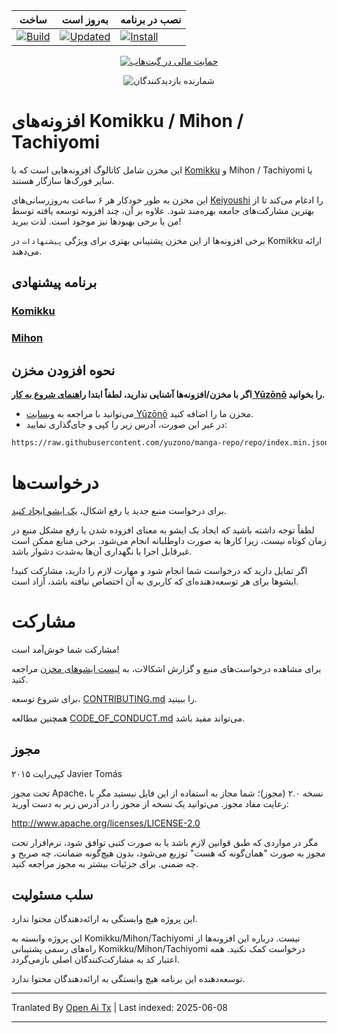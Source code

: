 <div align="center">

| ساخت | به‌روز است | نصب در برنامه |
|-------|------------|----------------|
| [![Build](https://github.com/yuzono/tachiyomi-extensions/actions/workflows/build_push.yml/badge.svg)](https://github.com/yuzono/tachiyomi-extensions/actions/workflows/build_push.yml) | [![Updated](https://img.shields.io/github/actions/workflow/status/yuzono/tachiyomi-extensions/auto_cherry_pick.yml?label=Updated&labelColor=27303D)](https://github.com/yuzono/tachiyomi-extensions/actions/workflows/auto_cherry_pick.yml) | [![Install](https://img.shields.io/badge/Click%20here%20to%20install%20repo-gray?style=flat&labelColor=red)](https://intradeus.github.io/http-protocol-redirector/?r=tachiyomi://add-repo?url=https://raw.githubusercontent.com/yuzono/manga-repo/repo/index.min.json) |

[![حمایت مالی در گیت‌هاب](https://custom-icon-badges.demolab.com/badge/-Sponsor-ea4aaa?style=for-the-badge&logo=heart&logoColor=white)](https://github.com/sponsors/cuong-tran "Sponsor me on GitHub")

![شمارنده بازدیدکنندگان](https://count.getloli.com/get/@yuzono?theme=capoo-2)
</div>

# افزونه‌های Komikku / Mihon / Tachiyomi

این مخزن شامل کاتالوگ افزونه‌هایی است که با [Komikku](https://github.com/komikku-app/komikku) و Mihon / Tachiyomi یا سایر فورک‌ها سازگار هستند.

این مخزن به طور خودکار هر ۶ ساعت به‌روزرسانی‌های [Keiyoushi](https://github.com/keiyoushi/extensions-source) را ادغام می‌کند تا از بهترین مشارکت‌های جامعه بهره‌مند شود. علاوه بر آن، چند افزونه توسعه یافته توسط من یا برخی بهبودها نیز موجود است. لذت ببرید!

برخی افزونه‌ها از این مخزن پشتیبانی بهتری برای ویژگی `پیشنهادات` در Komikku ارائه می‌دهند.

## برنامه پیشنهادی

### [Komikku](https://github.com/komikku-app/komikku)

### [Mihon](https://github.com/mihonapp/mihon)

## نحوه افزودن مخزن

**اگر با مخزن/افزونه‌ها آشنایی ندارید، لطفاً ابتدا [راهنمای شروع به کار Yūzōnō](https://yuzono.github.io/docs/guides/getting-started#adding-the-extension-repo) را بخوانید.**

* می‌توانید با مراجعه به [وبسایت Yūzōnō](https://yuzono.github.io/add-repo) مخزن ما را اضافه کنید.
* در غیر این صورت، آدرس زیر را کپی و جای‌گذاری نمایید:

```html
https://raw.githubusercontent.com/yuzono/manga-repo/repo/index.min.json
```

# درخواست‌ها

برای درخواست منبع جدید یا رفع اشکال، [یک ایشو ایجاد کنید](https://github.com/yuzono/tachiyomi-extensions/issues/new/choose).

لطفاً توجه داشته باشید که ایجاد یک ایشو به معنای افزوده شدن یا رفع مشکل منبع در زمان کوتاه نیست،
زیرا کارها به صورت داوطلبانه انجام می‌شود. برخی منابع ممکن است غیرقابل اجرا یا نگهداری آن‌ها به‌شدت دشوار باشد.

اگر تمایل دارید که درخواست شما انجام شود و مهارت لازم را دارید، مشارکت کنید!
ایشوها برای هر توسعه‌دهنده‌ای که کاربری به آن اختصاص نیافته باشد، آزاد است.

# مشارکت

مشارکت شما خوش‌آمد است!

برای مشاهده درخواست‌های منبع و گزارش اشکالات، به [لیست ایشوهای مخزن](https://github.com/yuzono/tachiyomi-extensions/issues) مراجعه کنید.

برای شروع توسعه، [CONTRIBUTING.md](./CONTRIBUTING.md) را ببینید.

همچنین مطالعه [CODE_OF_CONDUCT.md](./CODE_OF_CONDUCT.md) می‌تواند مفید باشد.

## مجوز

کپی‌رایت ۲۰۱۵ Javier Tomás

تحت مجوز Apache، نسخه ۲.۰ (مجوز)؛
شما مجاز به استفاده از این فایل نیستید مگر با رعایت مفاد مجوز.
می‌توانید یک نسخه از مجوز را در آدرس زیر به دست آورید:

http://www.apache.org/licenses/LICENSE-2.0

مگر در مواردی که طبق قوانین لازم باشد یا به صورت کتبی توافق شود، نرم‌افزار
تحت مجوز به صورت "همان‌گونه که هست" توزیع می‌شود، بدون هیچ‌گونه ضمانت،
چه صریح و چه ضمنی.
برای جزئیات بیشتر به مجوز مراجعه کنید.

## سلب مسئولیت

این پروژه هیچ وابستگی به ارائه‌دهندگان محتوا ندارد.

این پروژه وابسته به Komikku/Mihon/Tachiyomi نیست. درباره این افزونه‌ها از راه‌های رسمی پشتیبانی Komikku/Mihon/Tachiyomi درخواست کمک نکنید. همه اعتبار کد به مشارکت‌کنندگان اصلی بازمی‌گردد.

توسعه‌دهنده این برنامه هیچ وابستگی به ارائه‌دهندگان محتوا ندارد.

---

Tranlated By [Open Ai Tx](https://github.com/OpenAiTx/OpenAiTx) | Last indexed: 2025-06-08

---